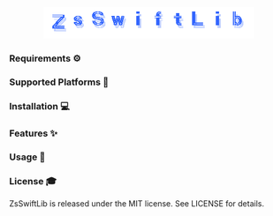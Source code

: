 <p align='center'>
	<img src='Assets/ZsSwiftLib.gif'>
</p>

### Requirements ⚙️

### Supported Platforms 📱

### Installation 💻

### Features ✨

### Usage 🚀

### License 🎓
ZsSwiftLib is released under the MIT license. See LICENSE for details.
